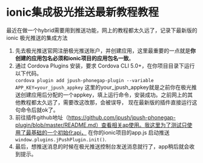 # ionic集成极光推送最新教程教程
最近在做一个hybrid需要用到推送功能，网上的教程都太久远了，记录下最新版的ionic 极光推送的集成方法
1.  先去极光推送官网注册极光推送账户，并创建应用，这里最重要的一点就是**你创建的应用包名必须和ionic项目的应用包名一致**。
2.  通过 Cordova Plugins 安装，要求 Cordova CLI 5.0+，在你项目目录下运行以下代码。<br/>
        ```
        cordova plugin add jpush-phonegap-plugin --variable APP_KEY=your_jpush_appkey
        ```
        这里的your_jpush_appkey就是之前你在极光推送创建应用后分配的一个appkey，填上运行命令，安装成功。之前网上的其他教程都太久远了，需要改这改那，会被误导，
        现在最新版的插件直接运行这句命令后就ok了。
3.  前往插件github地址（https://github.com/jpush/jpush-phonegap-plugin/blob/master/README.md）查看相关ap使用。我这里为了测试只使用了最基础的一个初始化api，
  在你的ionic项目的app.js 启动推送 ```window.plugins.jPushPlugin.init()```.
4.  最后，想推送消息的时候在极光推送控制台发送消息就行了，app稍后就会收到提示。  
